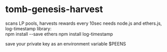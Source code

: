 # tomb-genesis-harvest

scans LP pools, harvests rewards every 10sec
needs node.js and ethers.js, log-timestamp library:<br>
npm install --save ethers
npm install log-timestamp

save your private key as an environment variable $PEENS
